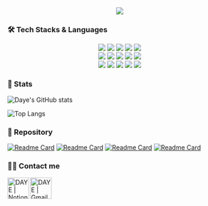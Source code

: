 <div align= "center">
    <img src="https://capsule-render.vercel.app/api?type=transparent&color=0:00e0bb,100:00c26e&height=180&text=Hello%20World🤚%20I'm%20Daye!!&animation=&fontColor=40a080&fontSize=60" />
</div>

### 🛠️ Tech Stacks & Languages
<div style="margin: 0 auto; text-align: center;"> <img src="https://img.shields.io/badge/Bootstrap-7952B3?style=flat-square&logo=Bootstrap&logoColor=white">
  <img src="https://img.shields.io/badge/CSS3-1572B6?style=flat-square&logo=CSS3&logoColor=white">
  <img src="https://img.shields.io/badge/Figma-F24E1E?style=flat-square&logo=Figma&logoColor=white">
  <img src="https://img.shields.io/badge/Github-181717?style=flat-square&logo=Github&logoColor=white">
  <img src="https://img.shields.io/badge/HTML5-E34F26?style=flat-square&logo=HTML5&logoColor=white">
  <br/><img src="https://img.shields.io/badge/Typescript-3178C6?style=flat-square&logo=Typescript&logoColor=white">
  <img src="https://img.shields.io/badge/Javascript-F7DF1E?style=flat-square&logo=Javascript&logoColor=white">
  <img src="https://img.shields.io/badge/Next.js-000000?style=flat-square&logo=Next.js&logoColor=white">
  <img src="https://img.shields.io/badge/React-61DAFB?style=flat-square&logo=React&logoColor=white">
  <img src="https://img.shields.io/badge/Node.js-339933?style=flat-square&logo=Node.js&logoColor=white">
  <br/><img src="https://img.shields.io/badge/Vercel-000000?style=flat-square&logo=Vercel&logoColor=white">
  <img src="https://img.shields.io/badge/MariaDB-003545?style=flat-square&logo=MariaDB&logoColor=white">
  <img src="https://img.shields.io/badge/Oracle-F80000?style=flat-square&logo=Oracle&logoColor=white">
  <img src="https://img.shields.io/badge/MySQL-4479A1?style=flat-square&logo=MySQL&logoColor=white">
  <img src="https://img.shields.io/badge/Linux-FCC624?style=flat-square&logo=Linux&logoColor=white">
</div>

### 🤔 Stats

![Daye's GitHub stats](https://github-readme-stats.vercel.app/api?username=EstherC1150&show_icons=true&theme=aura)

![Top Langs](https://github-readme-stats.vercel.app/api/top-langs/?username=EstherC1150&layout=compact&theme=neon)

### 📁 Repository

[![Readme Card](https://github-readme-stats.vercel.app/api/pin/?username=EstherC1150&repo=DaeDaNae&theme=blueberry)](https://github.com/EstherC1150/DaeDaNae)
[![Readme Card](https://github-readme-stats.vercel.app/api/pin/?username=EstherC1150&repo=DaeDaNae_NodeVue&theme=blueberry)](https://github.com/EstherC1150/DaeDaNae_NodeVue)
[![Readme Card](https://github-readme-stats.vercel.app/api/pin/?username=EstherC1150&repo=Dr.ComeProject&theme=blueberry)](https://github.com/EstherC1150/Dr.ComeProject)
[![Readme Card](https://github-readme-stats.vercel.app/api/pin/?username=EstherC1150&repo=Web_SPESATE&theme=blueberry)](https://github.com/EstherC1150/Web_SPESATE)

    
### 🧑‍💻 Contact me
[<img align="left" alt="DAYE | Notion" width="48px" src="https://img.icons8.com/doodle/48/notion.png" />][notion]
[<img align="left" alt="DAYE | Gmail" width="48px" src="https://img.icons8.com/plasticine/100/gmail-new.png" />][email]

[notion]: https://www.notion.so/739dd9cedfa241d6b3bfcd18809d5679
[email]: mailto:daye511@gmail.com

